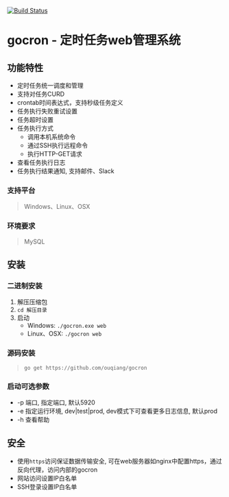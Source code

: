 [![Build Status](https://travis-ci.org/ouqiang/gocron.png)](https://travis-ci.org/ouqiang/gocron)
# gocron - 定时任务web管理系统

## 功能特性
* 定时任务统一调度和管理
* 支持对任务CURD
* crontab时间表达式，支持秒级任务定义
* 任务执行失败重试设置
* 任务超时设置
* 任务执行方式
    * 调用本机系统命令  
    * 通过SSH执行远程命令
    * 执行HTTP-GET请求
* 查看任务执行日志
* 任务执行结果通知, 支持邮件、Slack
    
### 支持平台
> Windows、Linux、OSX

### 环境要求
>  MySQL


## 安装
    
###  二进制安装
1. 解压压缩包
2. `cd 解压目录`   
3. 启动  
    * Windows:  `./gocron.exe web`            
    * Linux、OSX:  `./gocron web`
### 源码安装
> `go get https://github.com/ouqiang/gocron`
  

### 启动可选参数

* -p 端口, 指定端口, 默认5920
* -e 指定运行环境, dev|test|prod, dev模式下可查看更多日志信息, 默认prod
* -h 查看帮助

## 安全
* 使用`https`访问保证数据传输安全, 可在web服务器如nginx中配置https，通过反向代理，访问内部的gocron
* 网站访问设置IP白名单
* SSH登录设置IP白名单